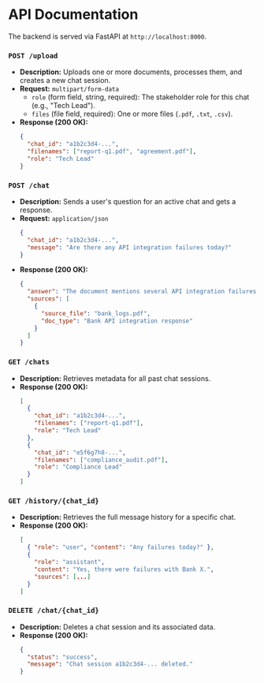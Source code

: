 # API Documentation

The backend is served via FastAPI at `http://localhost:8000`.

### `POST /upload`
-   **Description:** Uploads one or more documents, processes them, and creates a new chat session.
-   **Request:** `multipart/form-data`
    -   `role` (form field, string, required): The stakeholder role for this chat (e.g., "Tech Lead").
    -   `files` (file field, required): One or more files (`.pdf`, `.txt`, `.csv`).
-   **Response (200 OK):**
    ```json
    {
      "chat_id": "a1b2c3d4-...",
      "filenames": ["report-q1.pdf", "agreement.pdf"],
      "role": "Tech Lead"
    }
    ```

### `POST /chat`
-   **Description:** Sends a user's question for an active chat and gets a response.
-   **Request:** `application/json`
    ```json
    {
      "chat_id": "a1b2c3d4-...",
      "message": "Are there any API integration failures today?"
    }
    ```
-   **Response (200 OK):**
    ```json
    {
      "answer": "The document mentions several API integration failures with Bank X today.",
      "sources": [
        {
          "source_file": "bank_logs.pdf",
          "doc_type": "Bank API integration response"
        }
      ]
    }
    ```

### `GET /chats`
-   **Description:** Retrieves metadata for all past chat sessions.
-   **Response (200 OK):**
    ```json
    [
      {
        "chat_id": "a1b2c3d4-...",
        "filenames": ["report-q1.pdf"],
        "role": "Tech Lead"
      },
      {
        "chat_id": "e5f6g7h8-...",
        "filenames": ["compliance_audit.pdf"],
        "role": "Compliance Lead"
      }
    ]
    ```

### `GET /history/{chat_id}`
-   **Description:** Retrieves the full message history for a specific chat.
-   **Response (200 OK):**
    ```json
    [
      { "role": "user", "content": "Any failures today?" },
      {
        "role": "assistant",
        "content": "Yes, there were failures with Bank X.",
        "sources": [...]
      }
    ]
    ```

### `DELETE /chat/{chat_id}`
-   **Description:** Deletes a chat session and its associated data.
-   **Response (200 OK):**
    ```json
    {
      "status": "success",
      "message": "Chat session a1b2c3d4-... deleted."
    }
    ```